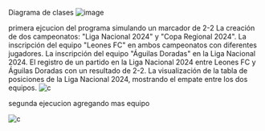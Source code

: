 Diagrama de clases 
![image](https://github.com/user-attachments/assets/b87ba0f8-4c0e-4f58-92d6-99403e7459bc)


primera ejcucion del programa simulando 
un marcador de 2-2
La creación de dos campeonatos: "Liga Nacional 2024" y "Copa Regional 2024".
La inscripción del equipo "Leones FC" en ambos campeonatos con diferentes jugadores.
La inscripción del equipo "Águilas Doradas" en la Liga Nacional 2024.
El registro de un partido en la Liga Nacional 2024 entre Leones FC y Águilas Doradas con un resultado de 2-2.
La visualización de la tabla de posiciones de la Liga Nacional 2024, mostrando el empate entre los dos equipos.
![c](https://github.com/user-attachments/assets/3c52e347-9739-4681-9de8-37fb358534e9)

segunda ejecucion agregando mas equipo 

![c](https://github.com/user-attachments/assets/f82cb608-cec1-477a-958a-e3935096fada)
